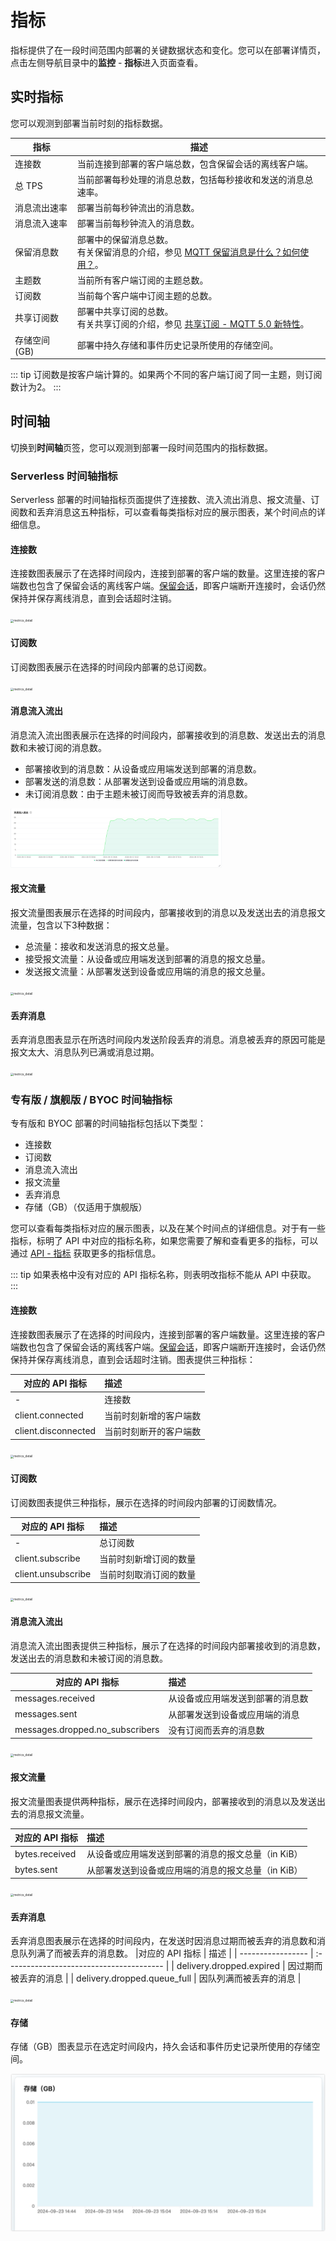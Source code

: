 <!-- markdownlint-disable MD001 -->

# 指标

指标提供了在一段时间范围内部署的关键数据状态和变化。您可以在部署详情页，点击左侧导航目录中的**监控** - **指标**进入页面查看。


## 实时指标
您可以观测到部署当前时刻的指标数据。

| 指标          | 描述                                                         |
| ------------- | ------------------------------------------------------------ |
| 连接数        | 当前连接到部署的客户端总数，包含保留会话的离线客户端。       |
| 总 TPS        | 当前部署每秒处理的消息总数，包括每秒接收和发送的消息总速率。 |
| 消息流出速率  | 部署当前每秒钟流出的消息数。                                 |
| 消息流入速率  | 部署当前每秒钟流入的消息数。                                 |
| 保留消息数    | 部署中的保留消息总数。 <br>有关保留消息的介绍，参见 [MQTT 保留消息是什么？如何使用？](https://www.emqx.com/zh/blog/mqtt5-features-retain-message)。 |
| 主题数        | 当前所有客户端订阅的主题总数。                               |
| 订阅数        | 当前每个客户端中订阅主题的总数。                             |
| 共享订阅数    | 部署中共享订阅的总数。<br>有关共享订阅的介绍，参见 [共享订阅 - MQTT 5.0 新特性](https://www.emqx.com/zh/blog/introduction-to-mqtt5-protocol-shared-subscription)。 |
| 存储空间 (GB) | 部署中持久存储和事件历史记录所使用的存储空间。               |

::: tip
订阅数是按客户端计算的。如果两个不同的客户端订阅了同一主题，则订阅数计为2。
:::

## 时间轴
切换到**时间轴**页签，您可以观测到部署一段时间范围内的指标数据。

### Serverless 时间轴指标
Serverless 部署的时间轴指标页面提供了连接数、流入流出消息、报文流量、订阅数和丢弃消息这五种指标，可以查看每类指标对应的展示图表，某个时间点的详细信息。


#### 连接数
连接数图表展示了在选择时间段内，连接到部署的客户端的数量。这里连接的客户端数也包含了保留会话的离线客户端。[保留会话](https://www.emqx.com/zh/blog/mqtt-session)，即客户端断开连接时，会话仍然保持并保存离线消息，直到会话超时注销。

<img src="./_assets/metric_serverless_1.png" alt="metrics_detail" style="zoom: 33%;" />


#### 订阅数
订阅数图表展示在选择的时间段内部署的总订阅数。

<img src="./_assets/metric_serverless_2.png" alt="metrics_detail" style="zoom: 33%;" />

#### 消息流入流出
消息流入流出图表展示在选择的时间段内，部署接收到的消息数、发送出去的消息数和未被订阅的消息数。
- 部署接收到的消息数：从设备或应用端发送到部署的消息数。
- 部署发送的消息数：从部署发送到设备或应用端的消息数。
- 未订阅消息数：由于主题未被订阅而导致被丢弃的消息数。

<img src="./_assets/metric_serverless_3.png" alt="metrics_detail" style="zoom: 33%;" />

#### 报文流量

报文流量图表展示在选择的时间段内，部署接收到的消息以及发送出去的消息报文流量，包含以下3种数据：
- 总流量：接收和发送消息的报文总量。
- 接受报文流量：从设备或应用端发送到部署的消息的报文总量。
- 发送报文流量：从部署发送到设备或应用端的消息的报文总量。

<img src="./_assets/metric_serverless_4.png" alt="metrics_detail" style="zoom: 33%;" />

#### 丢弃消息

丢弃消息图表显示在所选时间段内发送阶段丢弃的消息。消息被丢弃的原因可能是报文太大、消息队列已满或消息过期。

<img src="./_assets/metric_serverless_5.png" alt="metrics_detail" style="zoom: 33%;" />

### 专有版 / 旗舰版 / BYOC 时间轴指标

专有版和 BYOC 部署的时间轴指标包括以下类型：

- 连接数
- 订阅数
- 消息流入流出
- 报文流量
- 丢弃消息
- 存储（GB）（仅适用于旗舰版）

您可以查看每类指标对应的展示图表，以及在某个时间点的详细信息。对于有一些指标，标明了 API 中对应的指标名称，如果您需要了解和查看更多的指标，可以通过 [API - 指标](https://docs.emqx.com/zh/cloud/latest/api/dedicated) 获取更多的指标信息。

::: tip
如果表格中没有对应的 API 指标名称，则表明改指标不能从 API 中获取。
:::


#### 连接数

连接数图表展示了在选择的时间段内，连接到部署的客户端数量。这里连接的客户端数也包含了保留会话的离线客户端。[保留会话](https://www.emqx.com/zh/blog/mqtt-session)，即客户端断开连接时，会话仍然保持并保存离线消息，直到会话超时注销。图表提供三种指标：

|对应的 API 指标            | 描述                                     |
| ----------------- | :--------------------------------------- |
| - | 连接数 |
| client.connected |当前时刻新增的客户端数              |
| client.disconnected     | 当前时刻断开的客户端数      |

<img src="./_assets/metrics_dedicated_1.png" alt="metrics_detail" style="zoom: 33%;" />

#### 订阅数

订阅数图表提供三种指标，展示在选择的时间段内部署的订阅数情况。

|对应的 API 指标            | 描述                                     |
| ----------------- | :--------------------------------------- |
| - | 总订阅数|
| client.subscribe | 当前时刻新增订阅的数量  |
| client.unsubscribe    | 当前时刻取消订阅的数量  |

<img src="./_assets/metrics_dedicated_2.png" alt="metrics_detail" style="zoom: 33%;" />

#### 消息流入流出
消息流入流出图表提供三种指标，展示了在选择的时间段内部署接收到的消息数，发送出去的消息数和未被订阅的消息数。

|对应的 API 指标            | 描述                                     |
| ----------------- | :--------------------------------------- |
| messages.received | 从设备或应用端发送到部署的消息数   |
| messages.sent     | 从部署发送到设备或应用端的消息   |
| messages.dropped.no_subscribers | 没有订阅而丢弃的消息数  |

<img src="./_assets/metrics_dedicated_3.png" alt="metrics_detail" style="zoom: 33%;" />

#### 报文流量
报文流量图表提供两种指标，展示在选择时间段内，部署接收到的消息以及发送出去的消息报文流量。


|对应的 API 指标            | 描述                                     |
| ----------------- | :--------------------------------------- |
| bytes.received | 从设备或应用端发送到部署的消息的报文总量（in KiB）  |
| bytes.sent     | 从部署发送到设备或应用端的消息的报文总量（in KiB）  |

<img src="./_assets/metrics_dedicated_4.png" alt="metrics_detail" style="zoom: 33%;" />


#### 丢弃消息
丢弃消息图表展示在选择的时间段内，在发送时因消息过期而被丢弃的消息数和消息队列满了而被丢弃的消息数。
|对应的 API 指标            | 描述                                     |
| ----------------- | :--------------------------------------- |
| delivery.dropped.expired | 因过期而被丢弃的消息  |
| delivery.dropped.queue_full    | 因队列满而被丢弃的消息 |

<img src="./_assets/metrics_dedicated_5.png" alt="metrics_detail" style="zoom: 33%;" />

#### 存储

存储（GB）图表显示在选定时间段内，持久会话和事件历史记录所使用的存储空间。

<img src="./_assets/metrics_premium.png" alt="metrics_premium" style="zoom:67%;" />

